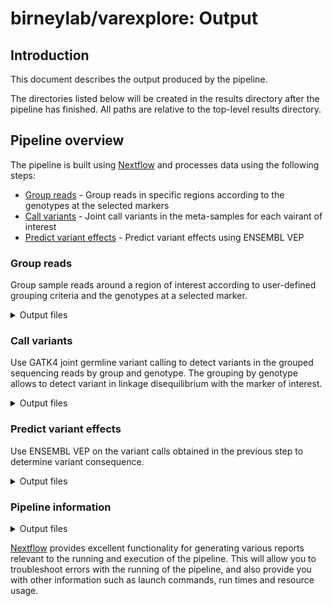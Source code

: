 # birneylab/varexplore: Output

## Introduction

This document describes the output produced by the pipeline.

The directories listed below will be created in the results directory after the pipeline has finished. All paths are relative to the top-level results directory.

## Pipeline overview

The pipeline is built using [Nextflow](https://www.nextflow.io/) and processes data using the following steps:

- [Group reads](#group_reads) - Group reads in specific regions according to the genotypes at the selected markers
- [Call variants](#call_variants) - Joint call variants in the meta-samples for each vairant of interest
- [Predict variant effects](#predict_variant_effects) - Predict variant effects using ENSEMBL VEP

### Group reads

Group sample reads around a region of interest according to user-defined grouping criteria and the genotypes at a selected marker.

<details markdown="1">
<summary>Output files</summary>

- `reads/group_<GROUP_ID>_variant_<VARIANT_ID>_gt_<GT>/`
  - `*.cram`: sequencing reads in cram format
  - `*.crai`: cram file index

</details>

### Call variants

Use GATK4 joint germline variant calling to detect variants in the grouped sequencing reads by group and genotype. The grouping by genotype allows to detect variant in linkage disequilibrium with the marker of interest.

<details markdown="1">
<summary>Output files</summary>

- `variants/variant_<VARIANT_ID>/`
  - `*.vcf.gz`: variant calls in all the meta-samples in vcf format
  - `*.tbi`: vcf file index

</details>

### Predict variant effects

Use ENSEMBL VEP on the variant calls obtained in the previous step to determine variant consequence.

<details markdown="1">
<summary>Output files</summary>

- `variants/variant_<VARIANT_ID>/`
  - `*.vep.tsv.gz`: variant consequence predictions
  - `*.mut.gz`: variant consequence formatted in such a way that they can be directly loaded in [IGV](https://www.igv.org)
  - `*.vep.summary.html`: html report from VEP

</details>

### Pipeline information

<details markdown="1">
<summary>Output files</summary>

- `pipeline_info/`
  - Reports generated by Nextflow: `execution_report.html`, `execution_timeline.html`, `execution_trace.txt` and `pipeline_dag.dot`/`pipeline_dag.svg`.
  - Reports generated by the pipeline: `pipeline_report.html`, `pipeline_report.txt` and `software_versions.yml`. The `pipeline_report*` files will only be present if the `--email` / `--email_on_fail` parameter's are used when running the pipeline.
  - Reformatted samplesheet files used as input to the pipeline: `samplesheet.valid.csv`.

</details>

[Nextflow](https://www.nextflow.io/docs/latest/tracing.html) provides excellent functionality for generating various reports relevant to the running and execution of the pipeline. This will allow you to troubleshoot errors with the running of the pipeline, and also provide you with other information such as launch commands, run times and resource usage.
